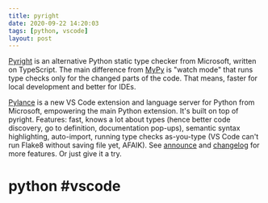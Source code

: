 ```yaml
---
title: pyright
date: 2020-09-22 14:20:03
tags: [python, vscode]
layout: post
---
```


[Pyright](https://github.com/microsoft/pyright) is an alternative Python static type checker from Microsoft, written on TypeScript. The main difference from [MyPy](http://mypy-lang.org/) is "watch mode" that runs type checks only for the changed parts of the code. That means, faster for local development and better for IDEs.

[Pylance](https://github.com/microsoft/pylance-release) is a new VS Code extension and language server for Python from Microsoft, empowering the main Python extension. It's built on top of pyright. Features: fast, knows a lot about types (hence better code discovery, go to definition, documentation pop-ups), semantic syntax highlighting, auto-import, running type checks as-you-type (VS Code can't run Flake8 without saving file yet, AFAIK). See [announce](https://devblogs.microsoft.com/python/announcing-pylance-fast-feature-rich-language-support-for-python-in-visual-studio-code/) and [changelog](https://github.com/microsoft/pylance-release/blob/master/CHANGELOG.md) for more features. Or just give it a try.

# python #vscode
